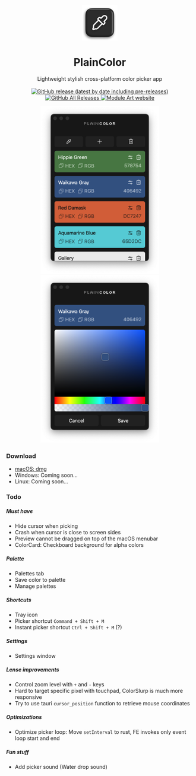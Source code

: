 <p align="center">
  <img src='/src-tauri/icons/128x128.png' height="96px" />
</p>
<h1 align="center">PlainColor</h1>
<p align="center">
  Lightweight stylish cross-platform color picker app
  <br><br>
  <a href="https://github.com/ModuleArt/plain-color/releases">
    <img alt="GitHub release (latest by date including pre-releases)" src="https://img.shields.io/github/v/release/moduleart/plain-color?include_prereleases">
    <img alt="GitHub All Releases" src="https://img.shields.io/github/downloads/ModuleArt/plain-color/total">
    <a href="https://moduleart.github.io">
      <img alt="Module Art website" src="https://img.shields.io/badge/www-moduleart-%2300BCD4">
    </a>
  </a>
</p>
<p align="center">
  <img src='/screenshots/1.png' width="320px" />
  <img src='/screenshots/2.png' width="320px" />
</p>

### Download

- <a href="https://github.com/ModuleArt/plain-color/releases/download/v1.0.0/PlainColor_1.0.0_aarch64.dmg">macOS: dmg</a>
- Windows: Coming soon...
- Linux: Coming soon...

### Todo

##### Must have

- Hide cursor when picking
- Crash when cursor is close to screen sides
- Preview cannot be dragged on top of the macOS menubar
- ColorCard: Checkboard background for alpha colors

##### Palette

- Palettes tab
- Save color to palette
- Manage palettes

##### Shortcuts

- Tray icon
- Picker shortcut `Command + Shift + M`
- Instant picker shortcut `Ctrl + Shift + M` (?)

##### Settings

- Settings window

##### Lense improvements

- Control zoom level with `+` and `-` keys
- Hard to target specific pixel with touchpad, ColorSlurp is much more responsive
- Try to use tauri `cursor_position` function to retrieve mouse coordinates

##### Optimizations

- Optimize picker loop: Move `setInterval` to rust, FE invokes only event loop start and end

##### Fun stuff

- Add picker sound (Water drop sound)
